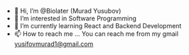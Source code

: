 - 👋 Hi, I’m @Biolater (Murad Yusubov)
- 👀 I’m interested in Software Programming
- 🌱 I’m currently learning React and Backend Development
- 📫 How to reach me ... You can reach me from my gmail yusifovmurad1@gmail.com

<!---
Biolater/Biolater is a ✨ special ✨ repository because its `README.md` (this file) appears on your GitHub profile.
You can click the Preview link to take a look at your changes.
--->
